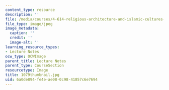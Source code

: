 ```yaml
---
content_type: resource
description: ''
file: /media/courses/4-614-religious-architecture-and-islamic-cultures-fall-2002/6a0de894fe4eae080c9841857c6e7694_1079thumbnail.jpg
file_type: image/jpeg
image_metadata:
  caption: ''
  credit: ''
  image-alt: ''
learning_resource_types:
- Lecture Notes
ocw_type: OCWImage
parent_title: Lecture Notes
parent_type: CourseSection
resourcetype: Image
title: 1079thumbnail.jpg
uid: 6a0de894-fe4e-ae08-0c98-41857c6e7694
---
```

